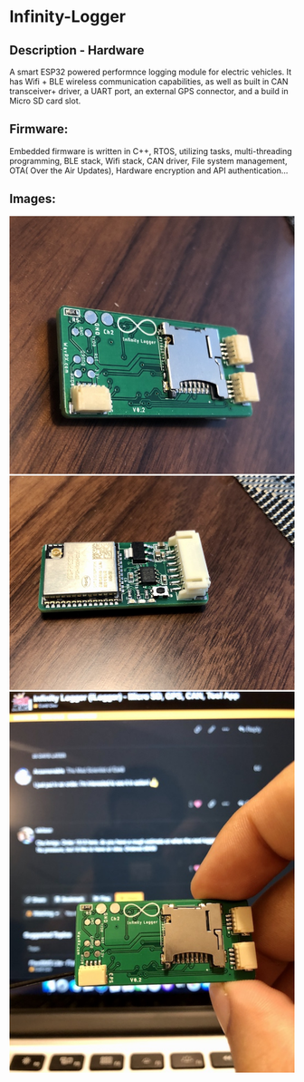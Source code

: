 # Infinity-Logger

## Description - Hardware

A smart ESP32 powered performnce logging module for electric vehicles. It has Wifi + BLE wireless communication capabilities, as well as built in CAN transceiver+ driver, a UART port, an external GPS connector, and a build in Micro SD card slot.

## Firmware:

Embedded firmware is written in C++, RTOS, utilizing tasks, multi-threading programming, BLE stack, Wifi stack, CAN driver, File system management, OTA( Over the Air Updates), Hardware encryption and API authentication...

## Images:

![ScreenShot1](https://github.com/WavRX/Infinity-Logger/blob/main/Images/ilg1.jpg)
![ScreenShot2](https://github.com/WavRX/Infinity-Logger/blob/main/Images/ilg2.jpg)
![ScreenShot3](https://github.com/WavRX/Infinity-Logger/blob/main/Images/ilg3.jpg)
